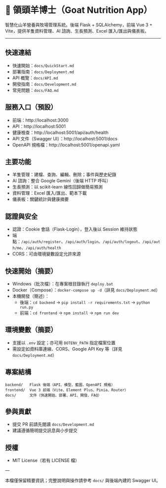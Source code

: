# 🐐 領頭羊博士（Goat Nutrition App）

智慧化山羊營養與牧場管理系統。後端 Flask + SQLAlchemy，前端 Vue 3 + Vite，提供羊隻資料管理、AI 諮詢、生長預測、Excel 匯入/匯出與儀表板。

---

## 快速連結
- 快速開始：`docs/QuickStart.md`
- 部署指南：`docs/Deployment.md`
- API 概覽：`docs/API.md`
- 開發指南：`docs/Development.md`
- 常見問題：`docs/FAQ.md`

## 服務入口（預設）
- 前端：http://localhost:3000
- API：http://localhost:5001
- 健康檢查：http://localhost:5001/api/auth/health
- API 文件（Swagger UI）：http://localhost:5001/docs
- OpenAPI 規格檔：http://localhost:5001/openapi.yaml

## 主要功能
- 羊隻管理：建檔、查詢、編輯、刪除；事件與歷史紀錄
- AI 諮詢：整合 Google Gemini（後端 HTTP 呼叫）
- 生長預測：以 scikit-learn 線性回歸做簡易預測
- 資料管理：Excel 匯入/匯出、範本下載
- 儀表板：關鍵統計與健康摘要

## 認證與安全
- 認證：Cookie 會話（Flask-Login），登入後以 Session 維持狀態
- 端點：`/api/auth/register`、`/api/auth/login`、`/api/auth/logout`、`/api/auth/me`、`/api/auth/health`
- CORS：可由環境變數設定允許來源

## 快速開始（摘要）
- Windows（批次檔）：在專案根目錄執行 `deploy.bat`
- Docker（Compose）：`docker-compose up -d`（詳見 `docs/Deployment.md`）
- 本機開發（簡述）：
  - 後端：`cd backend` → `pip install -r requirements.txt` → `python run.py`
  - 前端：`cd frontend` → `npm install` → `npm run dev`

## 環境變數（摘要）
- 支援以 `.env` 設定；亦可用 `DOTENV_PATH` 指定檔案位置
- 需設定如資料庫連線、CORS、Google API Key 等（詳見 `docs/Deployment.md`）

## 專案結構
```
backend/   Flask 後端（API、模型、藍圖、OpenAPI 規格）
frontend/  Vue 3 前端（Vite、Element Plus、Pinia、Router）
docs/      文件（快速開始、部署、API、開發、FAQ）
```

## 參與貢獻
- 提交 PR 前請先閱讀 `docs/Development.md`
- 建議遵循簡明提交訊息與小步提交

## 授權
- MIT License（若有 LICENSE 檔）

—

本檔僅保留精要資訊；完整說明與操作請參考 `docs/` 與後端內建的 Swagger UI。